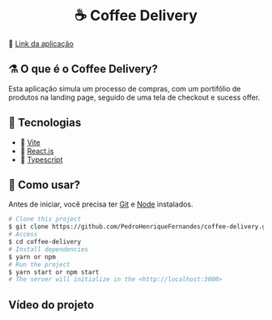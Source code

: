 <h1 align="center">
   ☕
   Coffee Delivery
</h1>

🔗 [Link da aplicação](https://coffee-delivery-pedrohenriquefernandes.vercel.app)

## ⚗️ O que é o Coffee Delivery?

Esta aplicação simula um processo de compras, com um portifólio de produtos na landing page, seguido de uma tela de checkout e sucess offer.

## 🚀 Tecnologias
- 🔹 [Vite](https://vitejs.dev)
- 🔹 [React.js](https://reactjs.org)
- 🔹 [Typescript](https://www.typescriptlang.org)

## :closed_book: Como usar?

Antes de iniciar, você precisa ter [Git](https://git-scm.com) e [Node](https://nodejs.org/en/) instalados.

```bash
# Clone this project
$ git clone https://github.com/PedroHenriqueFernandes/coffee-delivery.git
# Access
$ cd coffee-delivery
# Install dependencies
$ yarn or npm
# Run the project
$ yarn start or npm start
# The server will initialize in the <http://localhost:3000>
```

## Vídeo do projeto
